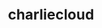 ---
title: "charliecloud"
layout: cache
categories: [package, develop-2024-01-07]
meta: {"versions": ["0.35"], "compilers": ["cce@=15.0.1", "gcc@=11.4.0", "gcc@=9.4.0", "oneapi@=2023.2.0"], "oss": ["rhel8", "ubuntu20.04"], "platforms": ["linux"], "targets": ["neoverse_v1", "ppc64le", "x86_64_v3", "zen4"], "stacks": ["e4s", "e4s-cray-rhel", "e4s-neoverse_v1", "e4s-oneapi", "e4s-power", "root"], "num_specs": 5, "num_specs_by_stack": {"root": 5, "e4s-cray-rhel": 1, "e4s-neoverse_v1": 1, "e4s-power": 1, "e4s": 1, "e4s-oneapi": 1}}
spec_details: [{"hash": "2rh5fej5mgorm6zmxx7dfkn4gtvacnsb", "compiler": "cce@=15.0.1", "versions": ["0.35"], "os": "rhel8", "platform": "linux", "target": "zen4", "variants": ["build_system=autotools", "~docs", "~squashfuse"], "stacks": ["root", "e4s-cray-rhel"], "size": "-", "tarball": "https://binaries.spack.io/develop-2024-01-07/build_cache/linux-rhel8-zen4/cce-15.0.1/charliecloud-0.35/linux-rhel8-zen4-cce-15.0.1-charliecloud-0.35-2rh5fej5mgorm6zmxx7dfkn4gtvacnsb.spack"}, {"hash": "sj45xngimxkujpkvs2s6wyjpuofp2sho", "compiler": "gcc@=11.4.0", "versions": ["0.35"], "os": "ubuntu20.04", "platform": "linux", "target": "neoverse_v1", "variants": ["build_system=autotools", "~docs", "~squashfuse"], "stacks": ["e4s-neoverse_v1", "root"], "size": "-", "tarball": "https://binaries.spack.io/develop-2024-01-07/build_cache/linux-ubuntu20.04-neoverse_v1/gcc-11.4.0/charliecloud-0.35/linux-ubuntu20.04-neoverse_v1-gcc-11.4.0-charliecloud-0.35-sj45xngimxkujpkvs2s6wyjpuofp2sho.spack"}, {"hash": "4izerraicuc7jrx6eypwai7s2576rxz5", "compiler": "gcc@=9.4.0", "versions": ["0.35"], "os": "ubuntu20.04", "platform": "linux", "target": "ppc64le", "variants": ["build_system=autotools", "~docs", "~squashfuse"], "stacks": ["root", "e4s-power"], "size": "-", "tarball": "https://binaries.spack.io/develop-2024-01-07/build_cache/linux-ubuntu20.04-ppc64le/gcc-9.4.0/charliecloud-0.35/linux-ubuntu20.04-ppc64le-gcc-9.4.0-charliecloud-0.35-4izerraicuc7jrx6eypwai7s2576rxz5.spack"}, {"hash": "sd5aufta5i3be4avvmzo6obakzczjlaf", "compiler": "gcc@=11.4.0", "versions": ["0.35"], "os": "ubuntu20.04", "platform": "linux", "target": "x86_64_v3", "variants": ["build_system=autotools", "~docs", "~squashfuse"], "stacks": ["root", "e4s"], "size": "-", "tarball": "https://binaries.spack.io/develop-2024-01-07/build_cache/linux-ubuntu20.04-x86_64_v3/gcc-11.4.0/charliecloud-0.35/linux-ubuntu20.04-x86_64_v3-gcc-11.4.0-charliecloud-0.35-sd5aufta5i3be4avvmzo6obakzczjlaf.spack"}, {"hash": "cr4y4zruejmp4z5kvj4cv6ymlrjmtzjd", "compiler": "oneapi@=2023.2.0", "versions": ["0.35"], "os": "ubuntu20.04", "platform": "linux", "target": "x86_64_v3", "variants": ["build_system=autotools", "~docs", "~squashfuse"], "stacks": ["e4s-oneapi", "root"], "size": "-", "tarball": "https://binaries.spack.io/develop-2024-01-07/build_cache/linux-ubuntu20.04-x86_64_v3/oneapi-2023.2.0/charliecloud-0.35/linux-ubuntu20.04-x86_64_v3-oneapi-2023.2.0-charliecloud-0.35-cr4y4zruejmp4z5kvj4cv6ymlrjmtzjd.spack"}]
---